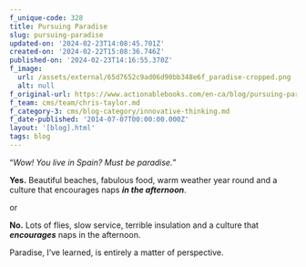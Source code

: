 ```yaml
---
f_unique-code: 328
title: Pursuing Paradise
slug: pursuing-paradise
updated-on: '2024-02-23T14:08:45.701Z'
created-on: '2024-02-22T15:08:36.746Z'
published-on: '2024-02-23T14:16:55.370Z'
f_image:
  url: /assets/external/65d7652c9ad06d90bb348e6f_paradise-cropped.png
  alt: null
f_original-url: https://www.actionablebooks.com/en-ca/blog/pursuing-paradise/
f_team: cms/team/chris-taylor.md
f_category-3: cms/blog-category/innovative-thinking.md
f_date-published: '2014-07-07T00:00:00.000Z'
layout: '[blog].html'
tags: blog
---
```


“_Wow! You live in Spain? Must be paradise._”

**Yes.** Beautiful beaches, fabulous food, warm weather year round and a culture that encourages naps **_in the afternoon_**.

or

**No.** Lots of flies, slow service, terrible insulation and a culture that **_encourages_** naps in the afternoon.

Paradise, I’ve learned, is entirely a matter of perspective.
